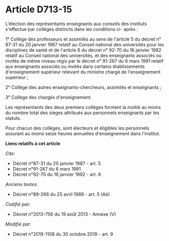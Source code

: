 # Article D713-15

L'élection des représentants enseignants aux conseils des instituts s'effectue par collèges distincts dans les conditions ci-
après : 

1° Collège des professeurs et assimilés au sens de l'article 5 du décret n° 87-31 du 20 janvier 1987 relatif au
Conseil national des universités pour les disciplines de santé et de l'article 6 du décret n° 92-70 du 16 janvier 1992
relatif au Conseil national des universités, et des enseignants associés ou invités de même niveau régis par le décret n°
91-267 du 6 mars 1991 relatif aux enseignants associés ou invités dans certains établissements d'enseignement supérieur
relevant du ministre chargé de l'enseignement supérieur ; 

2° Collège des autres enseignants-chercheurs, assimilés et enseignants ; 

3° Collège des chargés d'enseignement. 

Les représentants des deux premiers collèges forment la moitié au moins du nombre total des sièges attribués aux personnels
enseignants par les statuts. 

Pour chacun des collèges, sont électeurs et éligibles les personnels assurant au moins seize heures annuelles d'enseignement
dans l'institut.

**Liens relatifs à cet article**

_Cite_:

  - Décret n°87-31 du 20 janvier 1987 - art. 5
  - Décret n°91-267 du 6 mars 1991
  - Décret n°92-70 du 16 janvier 1992 - art. 6

_Anciens textes_:

  - Décret n°89-266 du 25 avril 1989 - art. 5 (Ab)

_Codifié par_:

  - Décret n°2013-756 du 19 août 2013 -  Annexe (V)

_Modifié par_:

  - Décret n°2019-1108 du 30 octobre 2019 - art. 9
